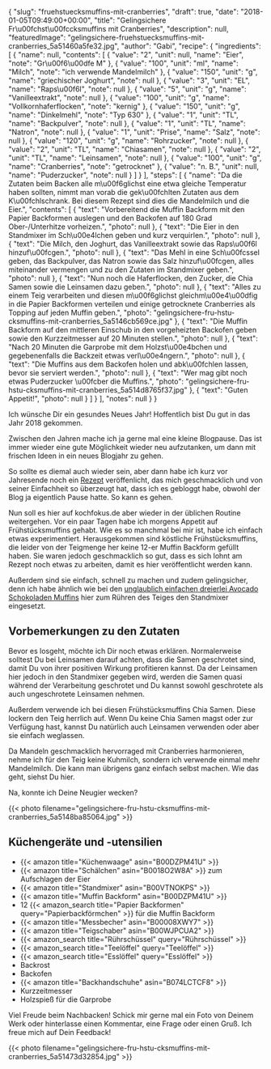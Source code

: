 {
    "slug": "fruehstuecksmuffins-mit-cranberries",
    "draft": true,
    "date": "2018-01-05T09:49:00+00:00",
    "title": "Gelingsichere Fr\u00fchst\u00fccksmuffins mit Cranberries",
    "description": null,
    "featuredImage": "gelingsichere-fruehstuecksmuffins-mit-cranberries_5a51460a5fe32.jpg",
    "author": "Gabi",
    "recipe": {
        "ingredients": [
            {
                "name": null,
                "contents": [
                    {
                        "value": "2",
                        "unit": null,
                        "name": "Eier",
                        "note": "Gr\u00f6\u00dfe M"
                    },
                    {
                        "value": "100",
                        "unit": "ml",
                        "name": "Milch",
                        "note": "ich verwende Mandelmilch"
                    },
                    {
                        "value": "150",
                        "unit": "g",
                        "name": "griechischer Joghurt",
                        "note": null
                    },
                    {
                        "value": "3",
                        "unit": "EL",
                        "name": "Raps\u00f6l",
                        "note": null
                    },
                    {
                        "value": "5",
                        "unit": "g",
                        "name": "Vanilleextrakt",
                        "note": null
                    },
                    {
                        "value": "100",
                        "unit": "g",
                        "name": "Vollkornhaferflocken",
                        "note": "kernig"
                    },
                    {
                        "value": "150",
                        "unit": "g",
                        "name": "Dinkelmehl",
                        "note": "Typ 630"
                    },
                    {
                        "value": "1",
                        "unit": "TL",
                        "name": "Backpulver",
                        "note": null
                    },
                    {
                        "value": "1",
                        "unit": "TL",
                        "name": "Natron",
                        "note": null
                    },
                    {
                        "value": "1",
                        "unit": "Prise",
                        "name": "Salz",
                        "note": null
                    },
                    {
                        "value": "120",
                        "unit": "g",
                        "name": "Rohrzucker",
                        "note": null
                    },
                    {
                        "value": "2",
                        "unit": "TL",
                        "name": "Chiasamen",
                        "note": null
                    },
                    {
                        "value": "2",
                        "unit": "TL",
                        "name": "Leinsamen",
                        "note": null
                    },
                    {
                        "value": "100",
                        "unit": "g",
                        "name": "Cranberries",
                        "note": "getrocknet"
                    },
                    {
                        "value": "n. B.",
                        "unit": null,
                        "name": "Puderzucker",
                        "note": null
                    }
                ]
            }
        ],
        "steps": [
            {
                "name": "Da die Zutaten beim Backen alle m\u00f6glichst eine etwa gleiche Temperatur haben sollten, nimmt man vorab die gek\u00fchlten Zutaten aus dem K\u00fchlschrank. Bei diesem Rezept sind dies die Mandelmilch und die Eier.",
                "contents": [
                    {
                        "text": "Vorbereitend die Muffin Backform mit den Papier Backformen auslegen und den Backofen auf 180 Grad Ober-\/Unterhitze vorheizen.",
                        "photo": null
                    },
                    {
                        "text": "Die Eier in den Standmixer im Sch\u00e4lchen geben und kurz verquirlen.",
                        "photo": null
                    },
                    {
                        "text": "Die Milch, den Joghurt, das Vanilleextrakt sowie das Raps\u00f6l hinzuf\u00fcgen.",
                        "photo": null
                    },
                    {
                        "text": "Das Mehl in eine Sch\u00fcssel geben, das Backpulver, das Natron sowie das Salz hinzuf\u00fcgen, alles miteinander vermengen und zu den Zutaten im Standmixer geben.",
                        "photo": null
                    },
                    {
                        "text": "Nun noch die Haferflocken, den Zucker, die Chia Samen sowie die Leinsamen dazu geben.",
                        "photo": null
                    },
                    {
                        "text": "Alles zu einem Teig verarbeiten und diesen m\u00f6glichst gleichm\u00e4\u00dfig in die Papier Backformen verteilen und einige getrocknete Cranberries als Topping  auf jeden Muffin geben.",
                        "photo": "gelingsichere-fru-hstu-cksmuffins-mit-cranberries_5a5146cb569ce.jpg"
                    },
                    {
                        "text": "Die Muffin Backform auf den mittleren Einschub in den vorgeheizten Backofen geben sowie den Kurzzeitmesser auf 20 Minuten stellen.",
                        "photo": null
                    },
                    {
                        "text": "Nach 20 Minuten die Garprobe mit dem Holzst\u00e4bchen und gegebenenfalls die Backzeit etwas verl\u00e4ngern.",
                        "photo": null
                    },
                    {
                        "text": "Die Muffins aus dem Backofen holen und abk\u00fchlen lassen, bevor sie serviert werden.",
                        "photo": null
                    },
                    {
                        "text": "Wer mag gibt noch etwas Puderzucker \u00fcber die Muffins.",
                        "photo": "gelingsichere-fru-hstu-cksmuffins-mit-cranberries_5a514d8765f37.jpg"
                    },
                    {
                        "text": "Guten Appetit!",
                        "photo": null
                    }
                ]
            }
        ],
        "notes": null
    }
}

Ich wünsche Dir ein gesundes Neues Jahr!
Hoffentlich bist Du gut in das Jahr 2018 gekommen.

Zwischen den Jahren mache ich ja gerne mal eine kleine Blogpause. Das ist immer wieder eine gute Möglichkeit wieder neu aufzutanken, um dann mit frischen Ideen in ein neues Blogjahr zu gehen.

So sollte es diemal auch wieder sein, aber dann habe ich  kurz vor Jahresende noch ein [Rezept](https://kochfokus.de/artikel/herrlich-fruchtiges-schichtdessert/ "Rezept") veröffenlicht, das mich geschmacklich und von seiner Einfachheit so überzeugt hat, dass ich es gebloggt habe, obwohl der Blog ja eigentlich Pause hatte. So kann es gehen.

Nun soll es hier auf kochfokus.de aber wieder in der üblichen Routine weitergehen. Vor ein paar Tagen habe ich morgens Appetit auf Frühstücksmuffins gehabt. Wie es so manchmal bei mir ist, habe ich einfach etwas experimentiert. Herausgekommen sind köstliche Frühstücksmuffins, die leider von der Teigmenge her keine 12-er Muffin Backform gefüllt haben. Sie waren jedoch geschmacklich so gut, dass es sich lohnt am Rezept noch etwas zu arbeiten, damit es hier veröffentlicht werden kann.

Außerdem sind sie einfach, schnell zu machen und zudem gelingsicher, denn ich habe ähnlich wie bei den [unglaublich einfachen dreierlei Avocado Schokoladen Muffins](https://kochfokus.de/artikel/unglaublich-einfache-dreierlei-avocado-schokoladen-muffins/ "unglaublich einfachen dreierlei Avocado Schokoladen Muffins") hier zum Rühren des Teiges den Standmixer eingesetzt.

## Vorbemerkungen zu den Zutaten

Bevor es losgeht, möchte ich Dir noch etwas erklären.
Normalerweise solltest Du bei Leinsamen darauf achten, dass die Samen geschrotet sind, damit Du von ihrer  positiven Wirkung profitieren kannst. Da der Leinsamen hier jedoch in den Standmixer gegeben wird, werden die Samen quasi während der Verarbeitung geschrotet und Du kannst sowohl geschrotete als auch ungeschrotete Leinsamen nehmen.

Außerdem verwende ich bei diesen Frühstücksmuffins Chia Samen. Diese lockern den Teig herrlich auf. Wenn Du keine Chia Samen magst oder zur Verfügung hast, kannst Du natürlich auch Leinsamen verwenden oder aber sie einfach weglassen.

Da Mandeln geschmacklich hervorraged mit Cranberries harmonieren, nehme ich für den Teig keine Kuhmilch, sondern ich verwende einmal mehr Mandelmilch. Die kann man übrigens ganz einfach selbst machen. Wie das geht, siehst Du hier.

Na, konnte ich Deine Neugier wecken?

{{< photo filename="gelingsichere-fru-hstu-cksmuffins-mit-cranberries_5a5148ba85064.jpg"  >}}


## Küchengeräte und -utensilien
- {{< amazon title="Küchenwaage" asin="B00DZPM41U" >}}
- {{< amazon title="Schälchen" asin="B0018O2W8A" >}} zum Aufschlagen der Eier
- {{< amazon title="Standmixer" asin="B00VTNOKPS" >}}
- {{< amazon title="Muffin Backform" asin="B00DZPM41U" >}}
- 12 {{< amazon_search title="Papier Backformen" query="Papierbackförmchen" >}} für die Muffin Backform
- {{< amazon title="Messbecher" asin="B00008XWY7" >}}
- {{< amazon title="Teigschaber" asin="B00WJPCUA2" >}}
- {{< amazon_search title="Rührschüssel" query="Rührschüssel" >}}
- {{< amazon_search title="Teelöffel" query="Teelöffel" >}}
- {{< amazon_search title="Esslöffel" query="Esslöffel" >}}
- Backrost
- Backofen
- {{< amazon title="Backhandschuhe" asin="B074LCTCF8" >}}
- Kurzzeitmesser
- Holzspieß für die Garprobe

Viel Freude beim Nachbacken! Schick mir gerne mal ein Foto von Deinem Werk oder hinterlasse einen Kommentar, eine Frage oder einen Gruß. Ich freue mich auf Dein Feedback!

{{< photo filename="gelingsichere-fru-hstu-cksmuffins-mit-cranberries_5a51473d32854.jpg" >}}